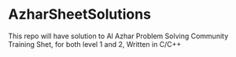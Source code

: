 # AzharSheetSolutions

This repo will have solution to Al Azhar Problem Solving Community Training Shet, for both level 1 and 2, Written in C/C++
